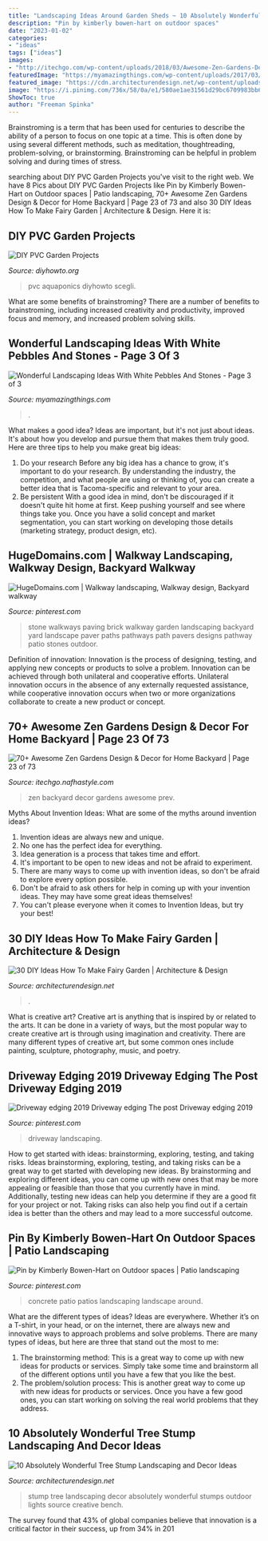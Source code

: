 ```yaml
---
title: "Landscaping Ideas Around Garden Sheds ~ 10 Absolutely Wonderful Tree Stump Landscaping And Decor Ideas"
description: "Pin by kimberly bowen-hart on outdoor spaces"
date: "2023-01-02"
categories:
- "ideas"
tags: ["ideas"]
images:
- "http://itechgo.com/wp-content/uploads/2018/03/Awesome-Zen-Gardens-Design-Decor-for-Home-Backyard-23.jpg"
featuredImage: "https://myamazingthings.com/wp-content/uploads/2017/03/white-and-green-683x1024.jpg"
featured_image: "https://cdn.architecturendesign.net/wp-content/uploads/2016/06/5-1.jpg"
image: "https://i.pinimg.com/736x/58/0a/e1/580ae1ae31561d29bc6709983bb61d78.jpg"
ShowToc: true
author: "Freeman Spinka"
---
```



Brainstroming is a term that has been used for centuries to describe the ability of a person to focus on one topic at a time. This is often done by using several different methods, such as meditation, thoughtreading, problem-solving, or brainstorming. Brainstroming can be helpful in problem solving and during times of stress.

	

		
searching about DIY PVC Garden Projects you've visit to the right web. We have 8 Pics about DIY PVC Garden Projects like Pin by Kimberly Bowen-Hart on Outdoor spaces | Patio landscaping, 70+ Awesome Zen Gardens Design &amp; Decor for Home Backyard | Page 23 of 73 and also 30 DIY Ideas How To Make Fairy Garden | Architecture &amp; Design. Here it is:
		
    
## DIY PVC Garden Projects

<img loading=lazy src="https://www.diyhowto.org/wp-content/uploads/DIYHowto-Low-Budget-DIY-PVC-Garden-Projects-You-Can-Do-15.jpg" onerror="this.onerror=null;this.src='https://tse2.mm.bing.net/th?id=OIP.3ebRLr3wkWPzkOGxyUymJgHaQo&amp;pid=15.1';" alt="DIY PVC Garden Projects">

_Source: diyhowto.org_

>pvc aquaponics diyhowto scegli. 

	

What are some benefits of brainstroming?
There are a number of benefits to brainstroming, including increased creativity and productivity, improved focus and memory, and increased problem solving skills.

    
## Wonderful Landscaping Ideas With White Pebbles And Stones - Page 3 Of 3

<img loading=lazy src="https://myamazingthings.com/wp-content/uploads/2017/03/white-and-green-683x1024.jpg" onerror="this.onerror=null;this.src='https://tse2.mm.bing.net/th?id=OIP.C_v8fuHvfLm0B6OMGdkq0QHaLG&amp;pid=15.1';" alt="Wonderful Landscaping Ideas With White Pebbles And Stones - Page 3 of 3">

_Source: myamazingthings.com_

>. 

	

What makes a good idea?
Ideas are important, but it's not just about ideas. It's about how you develop and pursue them that makes them truly good. Here are three tips to help you make great big ideas:
1. Do your research 
Before any big idea has a chance to grow, it's important to do your research. By understanding the industry, the competition, and what people are using or thinking of, you can create a better idea that is Tacoma-specific and relevant to your area. 
2. Be persistent 
With a good idea in mind, don't be discouraged if it doesn't quite hit home at first. Keep pushing yourself and see where things take you. Once you have a solid concept and market segmentation, you can start working on developing those details (marketing strategy, product design, etc). 

    
## HugeDomains.com | Walkway Landscaping, Walkway Design, Backyard Walkway

<img loading=lazy src="https://i.pinimg.com/736x/58/0a/e1/580ae1ae31561d29bc6709983bb61d78.jpg" onerror="this.onerror=null;this.src='https://tse3.mm.bing.net/th?id=OIP.P-EMBNHbKRmt6jSOyjIBxwHaJ3&amp;pid=15.1';" alt="HugeDomains.com | Walkway landscaping, Walkway design, Backyard walkway">

_Source: pinterest.com_

>stone walkways paving brick walkway garden landscaping backyard yard landscape paver paths pathways path pavers designs pathway patio stones outdoor. 

	

Definition of innovation:
Innovation is the process of designing, testing, and applying new concepts or products to solve a problem. Innovation can be achieved through both unilateral and cooperative efforts. Unilateral innovation occurs in the absence of any externally requested assistance, while cooperative innovation occurs when two or more organizations collaborate to create a new product or concept.

    
## 70+ Awesome Zen Gardens Design &amp; Decor For Home Backyard | Page 23 Of 73

<img loading=lazy src="http://itechgo.com/wp-content/uploads/2018/03/Awesome-Zen-Gardens-Design-Decor-for-Home-Backyard-23.jpg" onerror="this.onerror=null;this.src='https://tse2.mm.bing.net/th?id=OIP.S-xqKhP7SXMRIAwiOm-nXgHaE8&amp;pid=15.1';" alt="70+ Awesome Zen Gardens Design &amp; Decor for Home Backyard | Page 23 of 73">

_Source: itechgo.nafhastyle.com_

>zen backyard decor gardens awesome prev. 

	

Myths About Invention Ideas: What are some of the myths around invention ideas?
1. Invention ideas are always new and unique.
2. No one has the perfect idea for everything.
3. Idea generation is a process that takes time and effort.
4. It's important to be open to new ideas and not be afraid to experiment.
5. There are many ways to come up with invention ideas, so don't be afraid to explore every option possible.
6. Don't be afraid to ask others for help in coming up with your invention ideas. They may have some great ideas themselves!
7. You can't please everyone when it comes to Invention Ideas, but try your best!

    
## 30 DIY Ideas How To Make Fairy Garden | Architecture &amp; Design

<img loading=lazy src="https://cdn.architecturendesign.net/wp-content/uploads/2015/12/AD-DIY-Ideas-How-To-Make-Fairy-Garden-25.jpg" onerror="this.onerror=null;this.src='https://tse1.mm.bing.net/th?id=OIP.bZ5Gof3nzJcwYDu8DG1WfwHaJ3&amp;pid=15.1';" alt="30 DIY Ideas How To Make Fairy Garden | Architecture &amp; Design">

_Source: architecturendesign.net_

>. 

	

What is creative art?
Creative art is anything that is inspired by or related to the arts. It can be done in a variety of ways, but the most popular way to create creative art is through using imagination and creativity. There are many different types of creative art, but some common ones include painting, sculpture, photography, music, and poetry.

    
## Driveway Edging 2019 Driveway Edging The Post Driveway Edging 2019

<img loading=lazy src="https://i.pinimg.com/736x/8f/3d/d4/8f3dd44a6877dd7487d6446b3f119ccf.jpg" onerror="this.onerror=null;this.src='https://tse1.mm.bing.net/th?id=OIP.OrgUtrJQIej6aeN3pvQa2gHaJ4&amp;pid=15.1';" alt="Driveway edging 2019 Driveway edging The post Driveway edging 2019">

_Source: pinterest.com_

>driveway landscaping. 

	

How to get started with ideas: brainstorming, exploring, testing, and taking risks.
Ideas brainstorming, exploring, testing, and taking risks can be a great way to get started with developing new ideas. By brainstorming and exploring different ideas, you can come up with new ones that may be more appealing or feasible than those that you currently have in mind. Additionally, testing new ideas can help you determine if they are a good fit for your project or not. Taking risks can also help you find out if a certain idea is better than the others and may lead to a more successful outcome.

    
## Pin By Kimberly Bowen-Hart On Outdoor Spaces | Patio Landscaping

<img loading=lazy src="https://i.pinimg.com/736x/a7/7a/4c/a77a4c05ed4533926197585ce74016dd--stamped-concrete-patios-landscape-around-concrete-patio.jpg" onerror="this.onerror=null;this.src='https://tse2.mm.bing.net/th?id=OIP.552l8lny-YpBdblVICRVyQHaFP&amp;pid=15.1';" alt="Pin by Kimberly Bowen-Hart on Outdoor spaces | Patio landscaping">

_Source: pinterest.com_

>concrete patio patios landscaping landscape around. 

	

What are the different types of ideas?
Ideas are everywhere. Whether it’s on a T-shirt, in your head, or on the internet, there are always new and innovative ways to approach problems and solve problems. 
There are many types of ideas, but here are three that stand out the most to me: 
1. The brainstorming method: This is a great way to come up with new ideas for products or services. Simply take some time and brainstorm all of the different options until you have a few that you like the best.
2. The problem/solution process: This is another great way to come up with new ideas for products or services. Once you have a few good ones, you can start working on solving the real world problems that they address. 

    
## 10 Absolutely Wonderful Tree Stump Landscaping And Decor Ideas

<img loading=lazy src="https://cdn.architecturendesign.net/wp-content/uploads/2016/06/5-1.jpg" onerror="this.onerror=null;this.src='https://tse2.mm.bing.net/th?id=OIP.dpDU1Lo2vg_bzfy4eKP62gHaEd&amp;pid=15.1';" alt="10 Absolutely Wonderful Tree Stump Landscaping and Decor Ideas">

_Source: architecturendesign.net_

>stump tree landscaping decor absolutely wonderful stumps outdoor lights source creative bench. 

	

The survey found that 43% of global companies believe that innovation is a critical factor in their success, up from 34% in 201
